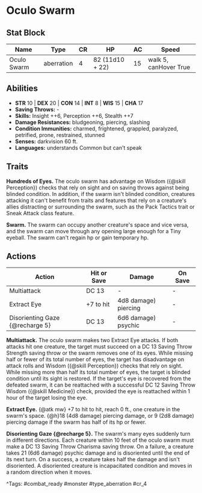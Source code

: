 # Oculo Swarm

## Stat Block

| Name | Type | CR | HP | AC | Speed |
|------|------|----|----|----|-------|
| Oculo Swarm | aberration | 4 | 82 (11d10 + 22) | 15 | walk 5, canHover True |

## Abilities

- **STR** 10 | **DEX** 20 | **CON** 14 | **INT** 8 | **WIS** 15 | **CHA** 17
- **Saving Throws:** -  
- **Skills:** Insight ++6, Perception ++6, Stealth ++7  
- **Damage Resistances:** bludgeoning, piercing, slashing  
- **Condition Immunities:** charmed, frightened, grappled, paralyzed, petrified, prone, restrained, stunned  
- **Senses:** darkvision 60 ft.  
- **Languages:** understands Common but can't speak

## Traits

**Hundreds of Eyes.** The oculo swarm has advantage on Wisdom ({@skill Perception}) checks that rely on sight and on saving throws against being blinded condition. In addition, if the swarm isn't blinded condition, creatures attacking it can't benefit from traits and features that rely on a creature's allies distracting or surrounding the swarm, such as the Pack Tactics trait or Sneak Attack class feature.

**Swarm.** The swarm can occupy another creature's space and vice versa, and the swarm can move through any opening large enough for a Tiny eyeball. The swarm can't regain hp or gain temporary hp.


## Actions

| Action | Hit or Save | Damage | On Save |
|--------|--------------|--------|----------|
| Multiattack | DC 13 | - | - |
| Extract Eye | +7 to hit | 4d8 damage) piercing | - |
| Disorienting Gaze {@recharge 5} | DC 13 | 6d6 damage) psychic | - |

**Multiattack.** The oculo swarm makes two Extract Eye attacks. If both attacks hit one creature, the target must succeed on a DC 13 Saving Throw Strength saving throw or the swarm removes one of its eyes. While missing half or fewer of its total number of eyes, the target has disadvantage on attack rolls and Wisdom ({@skill Perception}) checks that rely on sight. While missing more than half its total number of eyes, the target is blinded condition until its sight is restored. If the target's eye is recovered from the defeated swarm, it can be reattached with a successful DC 12 Saving Throw Wisdom ({@skill Medicine}) check, provided the eye is reattached within 1 hour of the target losing the eye.

**Extract Eye.** {@atk mw} +7 to hit to hit, reach 0 ft., one creature in the swarm's space. {@h}18 (4d8 damage) piercing damage, or 9 (2d8 damage) piercing damage if the swarm has half of its hp or fewer.

**Disorienting Gaze {@recharge 5}.** The swarm's many eyes suddenly turn in different directions. Each creature within 10 feet of the oculo swarm must make a DC 13 Saving Throw Charisma saving throw. On a failure, a creature takes 21 (6d6 damage) psychic damage and is disoriented until the end of its next turn. On a success, a creature takes half the damage and isn't disoriented. A disoriented creature is incapacitated condition and moves in a random direction when it moves.


^Tags: #combat_ready #monster #type_aberration #cr_4